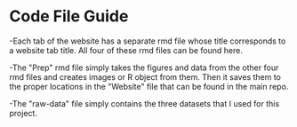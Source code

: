 # Code File Guide

-Each tab of the website has a separate rmd file whose title corresponds to a website tab title. All four of these rmd files can be found here. 

-The "Prep" rmd file simply takes the figures and data from the other four rmd files and creates images or R object from them. Then it saves them to the proper locations in the "Website" file that can be found in the main repo. 

-The "raw-data" file simply contains the three datasets that I used for this project. 
